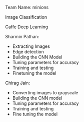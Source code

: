 Team Name: minions

Image Classification

Caffe Deep Learning

Sharmin Pathan:
- Extracting Images
- Edge detection
- Building the CNN Model
- Tuning parameters for accuracy
- Training and testing
- Finetuning the model


Chirag Jain:
- Converting images to grayscale
- Building the CNN model
- Tuning parameters for accuracy
- Training and testing
- FIne tuning the model
